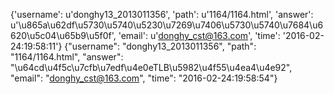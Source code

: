 {'username': u'donghy13_2013011356', 'path': u'1164/1164.html', 'answer': u'\u865a\u62df\u5730\u5740\u5230\u7269\u7406\u5730\u5740\u7684\u6620\u5c04\u65b9\u5f0f', 'email': u'donghy_cst@163.com', 'time': '2016-02-24:19:58:11'}
{"username": "donghy13_2013011356", "path": "1164/1164.html", "answer": "\u64cd\u4f5c\u7cfb\u7edf\u4e0eTLB\u5982\u4f55\u4ea4\u4e92", "email": "donghy_cst@163.com", "time": "2016-02-24:19:58:54"}